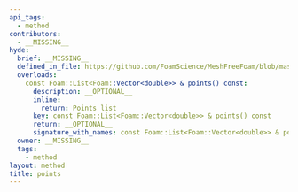 ```yaml
---
api_tags:
  - method
contributors:
  - __MISSING__
hyde:
  brief: __MISSING__
  defined_in_file: https://github.com/FoamScience/MeshFreeFoam/blob/master/src/meshfree/kdTrees/nanoflannKDTree/nanoflannKDTree.H
  overloads:
    const Foam::List<Foam::Vector<double>> & points() const:
      description: __OPTIONAL__
      inline:
        return: Points list
      key: const Foam::List<Foam::Vector<double>> & points() const
      return: __OPTIONAL__
      signature_with_names: const Foam::List<Foam::Vector<double>> & points() const
  owner: __MISSING__
  tags:
    - method
layout: method
title: points
---
```

